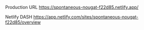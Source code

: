 Production URL
https://spontaneous-nougat-f22d85.netlify.app/

Netlify DASH 
https://app.netlify.com/sites/spontaneous-nougat-f22d85/overview
